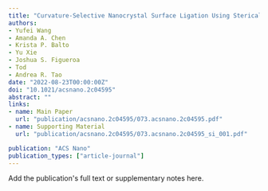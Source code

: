 ```yaml
---
title: "Curvature-Selective Nanocrystal Surface Ligation Using Sterically-Encumbered Metal-Coordinating Ligands"
authors:
- Yufei Wang
- Amanda A. Chen
- Krista P. Balto
- Yu Xie
- Joshua S. Figueroa
- Tod
- Andrea R. Tao
date: "2022-08-23T00:00:00Z"
doi: "10.1021/acsnano.2c04595"
abstract: ""
links:
- name: Main Paper
  url: "publication/acsnano.2c04595/073.acsnano.2c04595.pdf" 
- name: Supporting Material
  url: "publication/acsnano.2c04595/073.acsnano.2c04595_si_001.pdf" 

publication: "ACS Nano"
publication_types: ["article-journal"]
---
```


Add the publication's full text or supplementary notes here.
